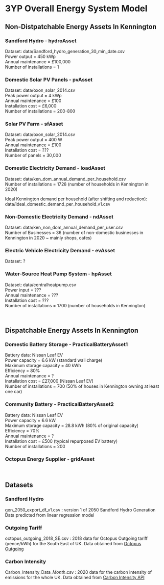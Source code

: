 # 3YP Overall Energy System Model

## Non-Distpatchable Energy Assets In Kennington

### Sandford Hydro - hydroAsset
Dataset: data/Sandford_hydro_generation_30_min_date.csv
<br />
Power output = 450 kWp
<br />
Annual maintenance = £100,000
<br />
Number of installations = 1

### Domestic Solar PV Panels - pvAsset
Dataset: data/oxon_solar_2014.csv
<br />
Peak power output = 4 kWp
<br />
Annual maintenance = £100
<br />
Installation cost = £6,000
<br />
Number of installations = 200-800

### Solar PV Farm - sfAsset
Dataset: data/oxon_solar_2014.csv 
<br />
Peak power output = 400 W 
<br />
Annual maintenance = £100 
<br />
Installation cost = ???
<br />
Number of panels = 30,000

### Domestic Electricity Demand - loadAsset
Dataset: data/ken_dom_annual_demand_per_household.csv
<br />
Number of installations = 1728 (number of households in Kennington in 2020)

Ideal Kennington demand per household (after shifting and reduction): data/ideal_domestic_demand_per_household_v1.csv

### Non-Domestic Electricity Demand - ndAsset
Dataset: data/ken_non_dom_annual_demand_per_user.csv
<br />
Number of Businesses = 36 (number of non-domestic businesses in Kennington in 2020 ~ mainly shops, cafes)

### Electric Vehicle Electricity Demand - evAsset
Dataset: ?

### Water-Source Heat Pump System - hpAsset
Dataset: data/centralheatpump.csv
<br />
Power input = ???
<br />
Annual maintenance = ???
<br />
Installation cost = ???
<br />
Number of installations = 1700 (number of households in Kennington)

<br />

## Dispatchable Energy Assets In Kennington

### Domestic Battery Storage - PracticalBatteryAsset1
Battery data: Nissan Leaf EV
<br />
Power capacity = 6.6 kW (standard wall charge)
<br />
Maximum storage capacity = 40 kWh
<br />
Efficiency = 80%
<br />
Annual maintenance = ?
<br />
Installation cost = £27,000 (Nissan Leaf EV)
<br />
Number of installations = 700 (50% of houses in Kennington owning at least one car)

### Community Battery - PracticalBatteryAsset2
Battery data: Nissan Leaf EV
<br />
Power capacity = 6.6 kW
<br />
Maximum storage capacity = 28.8 kWh (80% of original capacity)
<br />
Efficiency = 70%
<br />
Annual maintenance = ?
<br />
Installation cost = £500 (typical repurposed EV battery)
<br />
Number of installations = 200

### Octopus Energy Supplier - gridAsset

<br />

## Datasets

### Sandford Hydro
gen_2050_export_df_v1.csv : version 1 of 2050 Sandford Hydro Generation Data predicted from linear regression model

### Outgoing Tariff
octopus_outgoing_2018_SE.csv : 2018 data for Octopus Outgoing tariff (pence/kWh) for the South East of UK. Data obtained from <a href="https://octopus.energy/blog/outgoing/">Octopus Outgoing</a>

### Carbon Intensity
Carbon_Intensity_Data_*Month*.csv : 2020 data for the carbon intensity of emissions for the whole UK. Data obtained from <a href="https://carbonintensity.org.uk/">Carbon Intensity API</a>
